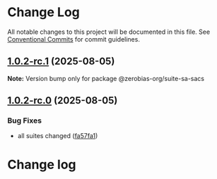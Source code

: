 # Change Log

All notable changes to this project will be documented in this file.
See [Conventional Commits](https://conventionalcommits.org) for commit guidelines.

## [1.0.2-rc.1](https://github.com/zerobias-org/suite/compare/@zerobias-org/suite-sa-sacs@1.0.2-rc.0...@zerobias-org/suite-sa-sacs@1.0.2-rc.1) (2025-08-05)

**Note:** Version bump only for package @zerobias-org/suite-sa-sacs





## [1.0.2-rc.0](https://github.com/zerobias-org/suite/compare/@zerobias-org/suite-sa-sacs@1.0.1...@zerobias-org/suite-sa-sacs@1.0.2-rc.0) (2025-08-05)


### Bug Fixes

* all suites changed ([fa57fa1](https://github.com/zerobias-org/suite/commit/fa57fa1af7628003297df46b2d7740fe95bd2666))





# Change log
